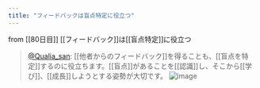 ```yaml
---
title: "フィードバックは盲点特定に役立つ"
---
```


from [[80日目]]
[[フィードバック]]は[[盲点特定]]に役立つ
> [@Qualia_san](https://twitter.com/Qualia_san/status/1633379384920014849?s=20): [[他者からのフィードバック]]を得ることも、[[盲点を特定]]するのに役立ちます。[[盲点]]があることを[[認識]]し、そこから[[学び]]、[[成長]]しようとする姿勢が大切です。
> ![image](https://pbs.twimg.com/media/Fqrt4mqagAA9mnQ.png)


